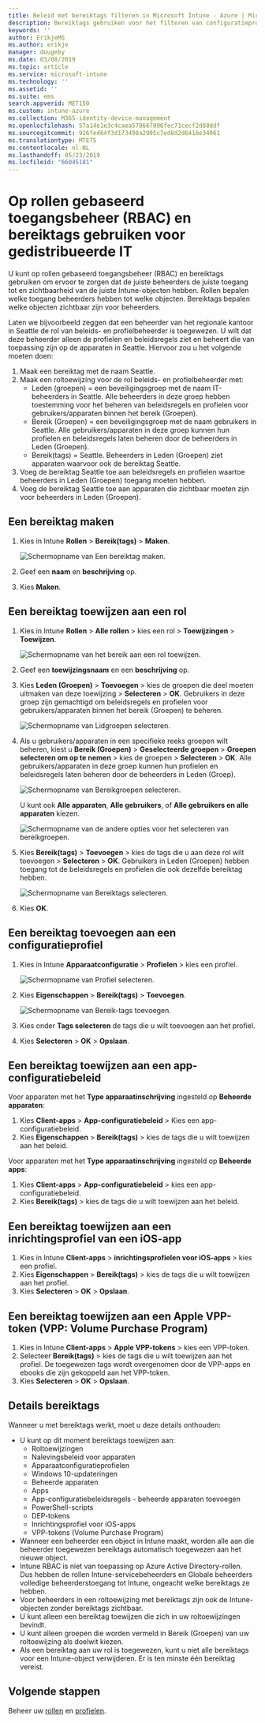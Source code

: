 ```yaml
---
title: Beleid met bereiktags filteren in Microsoft Intune - Azure | Microsoft Docs
description: Bereiktags gebruiken voor het filteren van configuratieprofielen op specifieke rollen.
keywords: ''
author: ErikjeMS
ms.author: erikje
manager: dougeby
ms.date: 03/08/2019
ms.topic: article
ms.service: microsoft-intune
ms.technology: ''
ms.assetid: ''
ms.suite: ems
search.appverid: MET150
ms.custom: intune-azure
ms.collection: M365-identity-device-management
ms.openlocfilehash: 57a14e1e3c4caea570667096fec71cecf2d88ddf
ms.sourcegitcommit: 916fed64f3d173498a2905c7ed8d2d6416e34061
ms.translationtype: MTE75
ms.contentlocale: nl-NL
ms.lasthandoff: 05/23/2019
ms.locfileid: "66045181"
---
```

# <a name="use-role-based-access-control-rbac-and-scope-tags-for-distributed-it"></a>Op rollen gebaseerd toegangsbeheer (RBAC) en bereiktags gebruiken voor gedistribueerde IT

U kunt op rollen gebaseerd toegangsbeheer (RBAC) en bereiktags gebruiken om ervoor te zorgen dat de juiste beheerders de juiste toegang tot en zichtbaarheid van de juiste Intune-objecten hebben. Rollen bepalen welke toegang beheerders hebben tot welke objecten. Bereiktags bepalen welke objecten zichtbaar zijn voor beheerders.

Laten we bijvoorbeeld zeggen dat een beheerder van het regionale kantoor in Seattle de rol van beleids- en profielbeheerder is toegewezen. U wilt dat deze beheerder alleen de profielen en beleidsregels ziet en beheert die van toepassing zijn op de apparaten in Seattle. Hiervoor zou u het volgende moeten doen:

1. Maak een bereiktag met de naam Seattle.
2. Maak een roltoewijzing voor de rol beleids- en profielbeheerder met: 
    - Leden (groepen) = een beveiligingsgroep met de naam IT-beheerders in Seattle. Alle beheerders in deze groep hebben toestemming voor het beheren van beleidsregels en profielen voor gebruikers/apparaten binnen het bereik (Groepen).
    - Bereik (Groepen) = een beveiligingsgroep met de naam gebruikers in Seattle. Alle gebruikers/apparaten in deze groep kunnen hun profielen en beleidsregels laten beheren door de beheerders in Leden (Groepen). 
    - Bereik(tags) = Seattle. Beheerders in Leden (Groepen) ziet apparaten waarvoor ook de bereiktag Seattle.
3. Voeg de bereiktag Seattle toe aan beleidsregels en profielen waartoe beheerders in Leden (Groepen) toegang moeten hebben.
4. Voeg de bereiktag Seattle toe aan apparaten die zichtbaar moeten zijn voor beheerders in Leden (Groepen). 


## <a name="to-create-a-scope-tag"></a>Een bereiktag maken

1. Kies in Intune **Rollen** > **Bereik(tags)**  > **Maken**.

    ![Schermopname van Een bereiktag maken.](./media/scope-tags/create-scope-tag.png)

2. Geef een **naam** en **beschrijving** op.
3. Kies **Maken**.

## <a name="to-assign-a-scope-tag-to-a-role"></a>Een bereiktag toewijzen aan een rol

1. Kies in Intune **Rollen** > **Alle rollen** > kies een rol > **Toewijzingen** > **Toewijzen**.

    ![Schermopname van het bereik aan een rol toewijzen.](./media/scope-tags/assign-scope-to-role.png)

2. Geef een **toewijzingsnaam** en een **beschrijving** op.
3. Kies **Leden (Groepen)**  > **Toevoegen** > kies de groepen die deel moeten uitmaken van deze toewijzing > **Selecteren** > **OK**. Gebruikers in deze groep zijn gemachtigd om beleidsregels en profielen voor gebruikers/apparaten binnen het bereik (Groepen) te beheren.

    ![Schermopname van Lidgroepen selecteren.](./media/scope-tags/select-member-groups.png)

4. Als u gebruikers/apparaten in een specifieke reeks groepen wilt beheren, kiest u **Bereik (Groepen)**  > **Geselecteerde groepen** > **Groepen selecteren om op te nemen** > kies de groepen > **Selecteren** > **OK**. Alle gebruikers/apparaten in deze groep kunnen hun profielen en beleidsregels laten beheren door de beheerders in Leden (Groep).

    ![Schermopname van Bereikgroepen selecteren.](./media/scope-tags/select-scope-groups.png)

    U kunt ook **Alle apparaten**, **Alle gebruikers**, of **Alle gebruikers en alle apparaten** kiezen.

    ![Schermopname van de andere opties voor het selecteren van bereikgroepen.](./media/scope-tags/scope-group-other-options.png)
    
5. Kies **Bereik(tags)**  > **Toevoegen** > kies de tags die u aan deze rol wilt toevoegen > **Selecteren** > **OK**. Gebruikers in Leden (Groepen) hebben toegang tot de beleidsregels en profielen die ook dezelfde bereiktag hebben.

    ![Schermopname van Bereiktags selecteren.](./media/scope-tags/select-scope-tags.png)

6. Kies **OK**. 

## <a name="to-add-a-scope-tag-to-a-configuration-profile"></a>Een bereiktag toevoegen aan een configuratieprofiel
1. Kies in Intune **Apparaatconfiguratie** > **Profielen** > kies een profiel.

    ![Schermopname van Profiel selecteren.](./media/scope-tags/choose-profile.png)

2. Kies **Eigenschappen** > **Bereik(tags)**  > **Toevoegen**.

    ![Schermopname van Bereik-tags toevoegen.](./media/scope-tags/add-scope-tags.png)

3. Kies onder **Tags selecteren** de tags die u wilt toevoegen aan het profiel.
4. Kies **Selecteren** > **OK** > **Opslaan**.

## <a name="to-assign-a-scope-tag-to-an-app-configuration-policy"></a>Een bereiktag toewijzen aan een app-configuratiebeleid
Voor apparaten met het **Type apparaatinschrijving** ingesteld op **Beheerde apparaten**:
1. Kies **Client-apps** > **App-configuratiebeleid** > Kies een app-configuratiebeleid.
2. Kies **Eigenschappen** > **Bereik(tags)** > kies de tags die u wilt toewijzen aan het beleid.

Voor apparaten met het **Type apparaatinschrijving** ingesteld op **Beheerde apps**:
1. Kies **Client-apps** > **App-configuratiebeleid** > kies een app-configuratiebeleid.
2. Kies **Bereik(tags)** > kies de tags die u wilt toewijzen aan het beleid.


## <a name="to-assign-a-scope-tag-to-an-ios-app-provisioning-profile"></a>Een bereiktag toewijzen aan een inrichtingsprofiel van een iOS-app
1. Kies in Intune **Client-apps** > **inrichtingsprofielen voor iOS-apps** > kies een profiel.
2. Kies **Eigenschappen** > **Bereik(tags)** > kies de tags die u wilt toewijzen aan het profiel.
3. Kies **Selecteren** > **OK** > **Opslaan**.

## <a name="to-assign-a-scope-tag-to-an-apple-volume-purchase-program-vpp-token"></a>Een bereiktag toewijzen aan een Apple VPP-token (VPP: Volume Purchase Program)
1. Kies in Intune **Client-apps** > **Apple VPP-tokens** > kies een VPP-token.
2. Selecteer **Bereik(tags)** > kies de tags die u wilt toewijzen aan het profiel. De toegewezen tags wordt overgenomen door de VPP-apps en ebooks die zijn gekoppeld aan het VPP-token.
3. Kies **Selecteren** > **OK** > **Opslaan**.

## <a name="scope-tag-details"></a>Details bereiktags
Wanneer u met bereiktags werkt, moet u deze details onthouden:

- U kunt op dit moment bereiktags toewijzen aan:
    - Roltoewijzingen
    - Nalevingsbeleid voor apparaten
    - Apparaatconfiguratieprofielen
    - Windows 10-updateringen
    - Beheerde apparaten
    - Apps
    - App-configuratiebeleidsregels - beheerde apparaten toevoegen
    - PowerShell-scripts
    - DEP-tokens
    - Inrichtingsprofiel voor iOS-apps
    - VPP-tokens (Volume Purchase Program)
- Wanneer een beheerder een object in Intune maakt, worden alle aan die beheerder toegewezen bereiktags automatisch toegewezen aan het nieuwe object.
- Intune RBAC is niet van toepassing op Azure Active Directory-rollen. Dus hebben de rollen Intune-servicebeheerders en Globale beheerders volledige beheerderstoegang tot Intune, ongeacht welke bereiktags ze hebben.
- Voor beheerders in een roltoewijzing met bereiktags zijn ook de Intune-objecten zonder bereiktags zichtbaar.
- U kunt alleen een bereiktag toewijzen die zich in uw roltoewijzingen bevindt.
- U kunt alleen groepen die worden vermeld in Bereik (Groepen) van uw roltoewijzing als doelwit kiezen.
- Als een bereiktag aan uw rol is toegewezen, kunt u niet alle bereiktags voor een Intune-object verwijderen. Er is ten minste één bereiktag vereist.

## <a name="next-steps"></a>Volgende stappen

Beheer uw [rollen](role-based-access-control.md) en [profielen](device-profile-assign.md).
